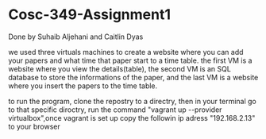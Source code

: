 # Cosc-349-Assignment1
Done by Suhaib Aljehani and Caitlin Dyas

we used three virtuals machines to create a website where you can add your papers and what time that paper start to a time table. the first VM is a website where you view the details(table), the second VM is an SQL database to store the informations of the paper, and the last VM is a website where you insert the papers to the time table. 

to run the program, clone the repostry to a directry, then in your terminal go to that specific diroctry, run the command "vagrant up --provider virtualbox",once vagrant is set up copy the followin ip adress "192.168.2.13" to your browser
